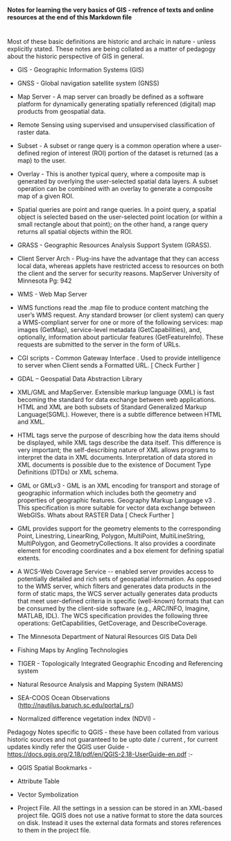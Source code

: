 
#### Notes for learning the very basics of GIS - refrence of texts and online resources at the end of this Markdown file

#

Most of these basic definitions are historic and archaic in nature - unless explicitly stated. These notes are being collated as a matter of pedagogy about the historic perspective of GIS in general. 

- GIS - Geographic Information Systems (GIS)

- GNSS - Global navigation satellite system (GNSS)

- Map Server - A map server can broadly be defined as a software platform for dynamically generating spatially referenced (digital) map products from
geospatial data.

- Remote Sensing using supervised and unsupervised classification of raster data.

- Subset - A subset or range query is a common operation where a user-defined region of interest (ROI) portion of the dataset is returned (as a map) to the user.

- Overlay - This is another typical query, where a composite map is generated by overlying the user-selected spatial data layers. A subset operation can be combined with an overlay to generate a composite map of a given ROI.

- Spatial queries are point and range queries. In a point query, a spatial object is selected based on the user-selected point location (or within a small rectangle about that point); on the other hand, a range query returns all spatial objects within the ROI.

- GRASS - Geographic Resources Analysis Support System (GRASS).

- Client Server Arch - Plug-ins have the advantage that they can access local data, whereas applets have restricted access to resources on both the client and the server for security reasons. MapServer University of Minnesota Pg: 942 

- WMS - Web Map Server

- WMS functions read the .map file to produce content matching the user’s WMS request. Any standard browser (or client system) can query a WMS-compliant server for one or more of the following services: map images (GetMap), service-level metadata (GetCapabilities), and, optionally, information about particular features (GetFeatureInfo). These requests are submitted to the server in the form of URLs.

- CGI scripts - Common Gateway Interface . Used to provide intelligence to server when Client sends a Formatted URL. [ Check Further ] 

- GDAL – Geospatial Data Abstraction Library

- XML/GML and MapServer. Extensible markup language (XML) is fast becoming the standard for data exchange between web applications. HTML and XML are
both subsets of Standard Generalized Markup Language(SGML). However, there is a subtle difference between HTML and XML. 

- HTML tags serve the purpose of describing how the data items should be displayed, while XML tags describe the data itself. This difference is
very important; the self-describing nature of XML allows programs to interpret the data in XML documents. Interpretation of data stored in XML documents is possible due to the existence of Document Type Definitions (DTDs) or XML schema.

- GML or GMLv3 - GML is an XML encoding for transport and storage of geographic information which includes both the geometry and properties of geographic features. Geography Markup Language v3 . This specification is more suitable for vector data exchange between WebGISs. Whats about RASTER Data [ Check Further ] 

- GML provides support for the geometry elements to the corresponding Point, Linestring, LinearRing, Polygon, MultiPoint, MultiLineString, MultiPolygon, and GeometryCollections. It also provides a coordinate element for encoding coordinates and a box element for defining spatial extents.

- A WCS-Web Coverage Service -- enabled server provides access to potentially detailed and rich sets of geospatial information. As opposed to the WMS server, which filters and generates data products in the form of static maps, the WCS server actually generates data products that meet user-defined criteria in specific (well-known) formats that can be consumed by the client-side software (e.g., ARC/INFO, Imagine, MATLAB, IDL). The WCS specification provides the following three operations: GetCapabilities, GetCoverage, and DescribeCoverage.

- The Minnesota Department of Natural Resources GIS Data Deli

- Fishing Maps by Angling Technologies

- TIGER - Topologically Integrated Geographic Encoding and Referencing system

- Natural Resource Analysis and Mapping System (NRAMS)

- SEA-COOS Ocean Observations (http://nautilus.baruch.sc.edu/portal_rs/)

- Normalized difference vegetation index (NDVI) - 

Pedagogy Notes specific to QGIS - these have been collated from various historic sources and not guaranteed to be upto date / current , for current updates kindly refer the QGIS user Guide - https://docs.qgis.org/2.18/pdf/en/QGIS-2.18-UserGuide-en.pdf :- 

- QGIS Spatial Bookmarks - 

- Attribute Table 

- Vector Symbolization 

- Project File. All the settings in a session can be stored in an XML-based project file. QGIS does not use a native format to store the data sources on disk. Instead it uses the external data formats and stores references to them in the project file.


